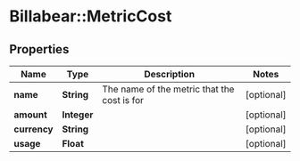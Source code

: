 # Billabear::MetricCost

## Properties
Name | Type | Description | Notes
------------ | ------------- | ------------- | -------------
**name** | **String** | The name of the metric that the cost is for | [optional] 
**amount** | **Integer** |  | [optional] 
**currency** | **String** |  | [optional] 
**usage** | **Float** |  | [optional] 

